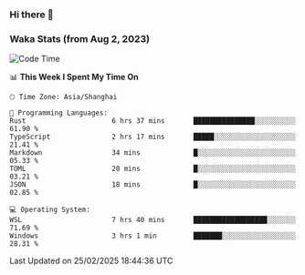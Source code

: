 ### Hi there 👋

### Waka Stats (from Aug 2, 2023)

<!--START_SECTION:waka-->
![Code Time](http://img.shields.io/badge/Code%20Time-657%20hrs%2014%20mins-blue)

📊 **This Week I Spent My Time On** 

```text
🕑︎ Time Zone: Asia/Shanghai

💬 Programming Languages: 
Rust                     6 hrs 37 mins       ███████████████░░░░░░░░░░   61.90 % 
TypeScript               2 hrs 17 mins       █████░░░░░░░░░░░░░░░░░░░░   21.41 % 
Markdown                 34 mins             █░░░░░░░░░░░░░░░░░░░░░░░░   05.33 % 
TOML                     20 mins             █░░░░░░░░░░░░░░░░░░░░░░░░   03.21 % 
JSON                     18 mins             █░░░░░░░░░░░░░░░░░░░░░░░░   02.85 % 

💻 Operating System: 
WSL                      7 hrs 40 mins       ██████████████████░░░░░░░   71.69 % 
Windows                  3 hrs 1 min         ███████░░░░░░░░░░░░░░░░░░   28.31 % 
```


 Last Updated on 25/02/2025 18:44:36 UTC
<!--END_SECTION:waka-->
